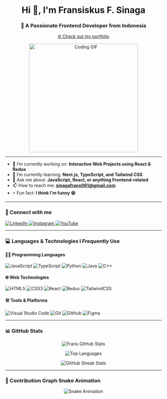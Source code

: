 <h1 align="center">Hi 👋, I'm Fransiskus F. Sinaga</h1>
<h3 align="center">🚀 A Passionate Frontend Developer from Indonesia</h3>

<p align="center">
  <a href="https://frnss24.github.io/My-Porto/" target="_blank">🌐 Check out my portfolio</a>
</p>

<p align="center">
  <img src="https://media.giphy.com/media/qgQUggAC3Pfv687qPC/giphy.gif" width="350" alt="Coding GIF" />
</p>

---

- 🔭 I’m currently working on: **Interactive Web Projects using React & Redux**  
- 🌱 I’m currently learning: **Next.js, TypeScript, and Tailwind CSS**  
- 💬 Ask me about: **JavaScript, React, or anything Frontend-related**  
- 📫 How to reach me: **sinagafrans061@gmail.com**  
- ⚡ Fun fact: **I think I'm funny 😆**

---

### 🤝 Connect with me

<p align="left">
  <a href="https://www.linkedin.com/in/fransiskus-sinaga241/" target="_blank">
    <img src="https://img.shields.io/badge/LinkedIn-0077B5?style=for-the-badge&logo=linkedin&logoColor=white" alt="LinkedIn">
  </a>
  <a href="https://www.instagram.com/frnss24" target="_blank">
    <img src="https://img.shields.io/badge/Instagram-E4405F?style=for-the-badge&logo=instagram&logoColor=white" alt="Instagram">
  </a>
  <a href="https://youtu.be/8UQNkXU1I9A" target="_blank">
    <img src="https://img.shields.io/badge/Youtube-FF0000?style=for-the-badge&logo=youtube&logoColor=white" alt="YouTube">
  </a>
</p>

---

### 💻 Languages & Technologies I Frequently Use

#### 👨‍💻 Programming Languages
![JavaScript](https://img.shields.io/badge/JavaScript-F7DF1E?style=for-the-badge&logo=javascript&logoColor=000)
![TypeScript](https://img.shields.io/badge/TypeScript-3178C6?style=for-the-badge&logo=typescript&logoColor=fff)
![Python](https://img.shields.io/badge/Python-3776AB?style=for-the-badge&logo=python&logoColor=white)
![Java](https://img.shields.io/badge/Java-007396?style=for-the-badge&logo=java&logoColor=white)
![C++](https://img.shields.io/badge/C++-00599C?style=for-the-badge&logo=cplusplus&logoColor=white)

#### 🌐 Web Technologies
![HTML5](https://img.shields.io/badge/HTML5-E34F26?style=for-the-badge&logo=html5&logoColor=white)
![CSS3](https://img.shields.io/badge/CSS3-1572B6?style=for-the-badge&logo=css3&logoColor=white)
![React](https://img.shields.io/badge/React-20232A?style=for-the-badge&logo=react&logoColor=61DAFB)
![Redux](https://img.shields.io/badge/Redux-764ABC?style=for-the-badge&logo=redux&logoColor=white)
![TailwindCSS](https://img.shields.io/badge/TailwindCSS-06B6D4?style=for-the-badge&logo=tailwindcss&logoColor=white)

#### 🛠️ Tools & Platforms
![Visual Studio Code](https://img.shields.io/badge/VSCode-007ACC?style=for-the-badge&logo=visual-studio-code&logoColor=white)
![Git](https://img.shields.io/badge/Git-F05032?style=for-the-badge&logo=git&logoColor=white)
![GitHub](https://img.shields.io/badge/GitHub-181717?style=for-the-badge&logo=github&logoColor=white)
![Figma](https://img.shields.io/badge/Figma-F24E1E?style=for-the-badge&logo=figma&logoColor=white)

---

### 📊 GitHub Stats

<p align="center">
  <img src="https://github-readme-stats.vercel.app/api?username=Frnss24&show_icons=true&theme=radical" alt="Frans GitHub Stats" />
</p>

<p align="center">
  <img src="https://github-readme-stats.vercel.app/api/top-langs/?username=Frnss24&layout=compact&theme=tokyonight" alt="Top Languages" />
</p>

<p align="center">
  <img src="https://streak-stats.demolab.com?user=Frnss24&theme=nightowl&border_radius=5.5" alt="GitHub Streak Stats" />
</p>

---

### 🐍 Contribution Graph Snake Animation

<p align="center">
  <img src="https://raw.githubusercontent.com/Frnss24/Frnss24/output/github-contribution-grid-snake.svg" alt="Snake Animation" />
</p>
